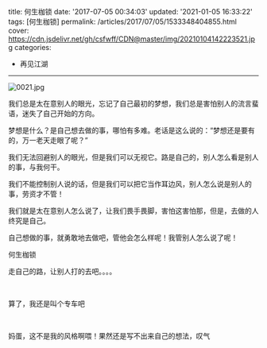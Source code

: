 title: 何生枷锁
date: '2017-07-05 00:34:03'
updated: '2021-01-05 16:33:22'
tags: [何生枷锁]
permalink: /articles/2017/07/05/1533348404855.html
cover: https://cdn.jsdelivr.net/gh/csfwff/CDN@master/img/20210104142223521.jpg
categories: 
- 再见江湖

---
![0021.jpg](https://cdn.jsdelivr.net/gh/csfwff/CDN@master/img/20210104142223521.jpg)

我们总是太在意别人的眼光，忘记了自己最初的梦想，我们总是害怕别人的流言蜚语，迷失了自己开始的方向。

<!--more-->

梦想是什么？是自己想去做的事，哪怕有多难。老话是这么说的：“梦想还是要有的，万一老天走眼了呢？”

我们无法回避别人的眼光，但是我们可以无视它。路是自己的，别人怎么看是别人的事，与我何干。

我们不能控制别人说的话，但是我们可以把它当作耳边风，别人怎么说是别人的事，劳资才不管！

我们就是太在意别人怎么说了，让我们畏手畏脚，害怕这害怕那，但是，去做的人终究是自己。

自己想做的事，就勇敢地去做吧，管他会怎么样呢！我管别人怎么说了呢！

何生枷锁

走自己的路，让别人打的去吧。。。。

&nbsp;

算了，我还是叫个专车吧

&nbsp;

妈蛋，这不是我的风格啊喂！果然还是写不出来自己的想法，叹气

